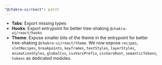```yaml
---
"@chakra-ui/react": patch
---
```


- **Tabs**: Export missing types
- **Hooks**: Export entrypoint for better tree-shaking `@chakra-ui/react/hooks`
- **Theme**: Expose smaller bits of the theme in the entrypoint for better
  tree-shaking `@chakra-ui/react/theme`. We now expose `recipes`, `slotRecipes`,
  `breakpoints`, `keyframes`, `textStyles`, `layerStyles`, `animationStyles`,
  `globalCss`, `cssVarsPrefix`, `cssVarsRoot`, `semanticTokens`, `tokens` as
  dedicated modules.
